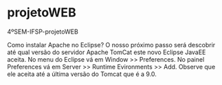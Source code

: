 # projetoWEB
4ºSEM-IFSP-projetoWEB

Como instalar Apache no Eclipse?
O nosso próximo passo será descobrir até qual versão do servidor Apache TomCat este novo Eclipse JavaEE aceita. No menu do Eclipse vá em Window >> Preferences. 
No painel Preferences vá em Server >> Runtime Evironments >> Add. Observe que ele aceita até a última versão do Tomcat que é a 9.0.
